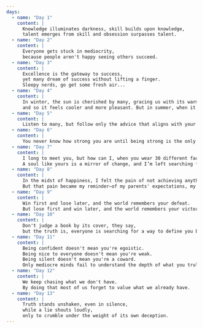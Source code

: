 ```yaml
---
days:
  - name: "Day 1"
    content: |
      Knowledge illuminates darkness, skill builds upon knowledge,  
      talent emerges from skill and obsession surpasses talent.
  - name: "Day 2"
    content: |
      Everyone gets stuck in mediocrity,  
      because people aren't happy seeing others succeed.
  - name: "Day 3"
    content: |
      Excellence is the gateway to success,  
      yet many dream of success without lifting a finger.  
      Sleepy nerds, go get some fresh air...
  - name: "Day 4"
    content: |
      In winter, the sun is cherished by many, gracing us with its warmth for a short time,  
      and so it feels cooler and more pleasant. But in summer, when it's cursed by all, it blazes seven hotter.
  - name: "Day 5"
    content: |
      Listen to many, but follow only the advice that aligns with your passion, interests, and goals.
  - name: "Day 6"
    content: |
      You never know how strong you are until being strong is the only option you have.
  - name: "Day 7"
    content: |
      I long to meet you, but how can I, when you wear 30 different faces each month? 
      A soul like yours is a mirror of change, and I’m left searching for the one I once knew.
  - name: "Day 8"
    content: |
      In the midst of happiness, I felt the pain of not achieving anything. 
      But that pain became my reminder—of my parents' expectations, my goals, and the drive to achieve more, pushing me to keep moving forward.
  - name: "Day 9"
    content: |
      Win first and lose later, and the world remembers your defeat. 
      But lose first and win later, and the world remembers your victory—because history only remembers how you finished.
  - name: "Day 10"
    content: |
      Don't judge a book by its cover, they say, 
      but the truth is, everyone is searching for a way to define you by your smallest flaws.
  - name: "Day 11"
    content: |
      Being confident doesn't mean you're egoistic. 
      Being nice to everyone doesn't mean you're weak. 
      Being silent doesn't mean you're a coward. 
      Only mediocre minds fail to understand the depth of what you truly mean.
  - name: "Day 12"
    content: |
      We keep chasing what we don't have.
      By doing that most of us forget to value what we already have.
  - name: "Day 13"
    content: |
      Truth stands unshaken, even in silence, 
      while a lie shouts loudly, 
      only to crumble under the weight of its own deception.
---
```

